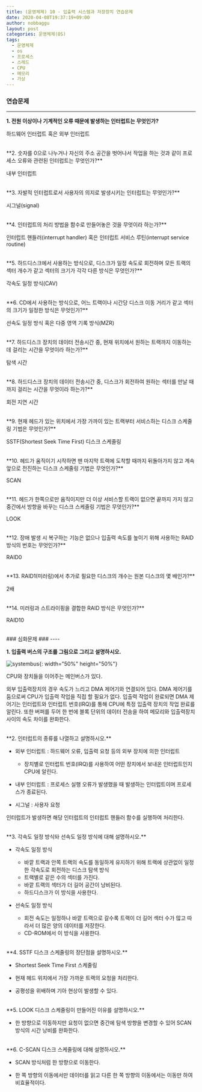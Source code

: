 ```yaml
---
title: (운영체제) 10 - 입출력 시스템과 저장장치 연습문제
date: 2020-04-08T19:37:19+09:00
author: nobbaggu
layout: post
categories: 운영체제(OS)
tags:
  - 운영체제
  - os
  - 프로세스
  - 스레드
  - CPU
  - 메모리
  - 가상
---
```


### 연습문제 ###
----

**1. 전원 이상이나 기계적인 오류 때문에 발생하는 인터럽트는 무엇인가?**

하드웨어 인터럽트 혹은 외부 인터럽트

<br>
**2. 숫자를 0으로 나누거나 자신의 주소 공간을 벗어나서 작업을 하는 것과 같이 프로세스 오류와 관련된 인터럽트는 무엇인가?**

내부 인터럽트

<br>
**3. 자발적 인터럽트로서 사용자의 의지로 발생시키는 인터럽트는 무엇인가?**

시그널(signal)

<br>
**4. 인터럽트의 처리 방법을 함수로 만들어놓은 것을 무엇이라 하는가?**

인터럽트 핸들러(interrupt handler) 혹은 인터럽트 서비스 루틴(interrupt service routine)

<br>
**5. 하드디스크에서 사용하는 방식으로, 디스크가 일정 속도로 회전하며 모든 트랙의 섹터 개수가 같고 섹터의 크기가 각각 다른 방식은 무엇인가?**

각속도 일정 방식(CAV)

<br>
**6. CD에서 사용하는 방식으로, 어느 트랙이나 시간당 디스크 이동 거리가 같고 섹터의 크기가 일정한 방식은 무엇인가?**

선속도 일정 방식 혹은 다중 영역 기록 방식(MZR)

<br>
**7. 하드디스크 장치의 데이터 전송시간 중, 현재 위치에서 원하는 트랙까지 이동하는데 걸리는 시간을 무엇이라 하는가?**

탐색 시간

<br>
**8. 하드디스크 장치의 데이터 전송시간 중, 디스크가 회전하여 원하는 섹터를 만날 때까지 걸리는 시간을 무엇이라 하는가?**

회전 지연 시간

<br>
**9. 현재 헤드가 있는 위치에서 가장 가까이 있는 트랙부터 서비스하는 디스크 스케줄링 기법은 무엇인가?**

SSTF(Shortest Seek Time First) 디스크 스케줄링

<br>
**10. 헤드가 움직이기 시작하면 맨 마지막 트랙에 도착할 때까지 뒤돌아가지 않고 계속 앞으로 전진하는 디스크 스케줄링 기법은 무엇인가?**

SCAN

<br>
**11. 헤드가 한쪽으로만 움직이지만 더 이상 서비스할 트랙이 없으면 끝까지 가지 않고 중간에서 방향을 바꾸는 디스크 스케줄링 기법은 무엇인가?**

LOOK

<br>
**12. 장애 발생 시 복구하는 기능은 없으나 입출력 속도를 높이기 위해 사용하는 RAID 방식의 번호는 무엇인가?**

RAID0

<br>
**13. RAID1(미러링)에서 추가로 필요한 디스크의 개수는 원본 디스크의 몇 배인가?**

2배

<br>
**14. 미러링과 스트라이핑을 결합한 RAID 방식은 무엇인가?**

RAID10

<br>
### 심화문제 ###
----

**1. 입출력 버스의 구조를 그림으로 그리고 설명하시오.**

![systembus](https://nobbaggu.github.io/images/operating_systems/10/systembus.png){: width="50%" height="50%"}

CPU와 장치들을 이어주는 메인버스가 있다.

외부 입출력장치의 경우 속도가 느리고 DMA 제어기와 연결되어 있다. DMA 제어기를 둠으로써 CPU가 입출력 작업을 직접 할 필요가 없다. 입출력 작업이 완료되면 DMA 제어기는 인터럽트와 인터럽트 번호(IRQ)를 통해 CPU에 특정 입출력 장치의 작업 완료를 알린다. 또한 버퍼를 두어 한 번에 블록 단위의 데이터 전송을 하여 메모리와 입출력장치 사이의 속도 차이를 완화한다.

<br>
**2. 인터럽트의 종류를 나열하고 설명하시오.**

+ 외부 인터럽트 : 하드웨어 오류, 입출력 요청 등의 외부 장치에 의한 인터럽트
	+ 장치별로 인터럽트 번호(IRQ)를 사용하여 어떤 장치에서 보내온 인터럽트인지 CPU에 알린다.

+ 내부 인터럽트 : 프로세스 실행 오류가 발생했을 때 발생하는 인터럽트이며 프로세스가 종료된다.

+ 시그널 : 사용자 요청

인터럽트가 발생하면 해당 인터럽트의 인터럽트 핸들러 함수를 실행하여 처리한다.

<br>
**3. 각속도 일정 방식돠 선속도 일정 방식에 대해 설명하시오.**

+ 각속도 일정 방식
	+ 바깥 트랙과 안쪽 트랙의 속도를 동일하게 유지하기 위해 트랙에 상관없이 일정한 각속도로 회전하는 디스크 탐색 방식
	+ 트랙별로 같은 수의 섹터를 가진다.
	+ 바깥 트랙의 섹터가 더 길어 공간이 낭비된다.
	+ 하드디스크가 이 방식을 사용한다.

+ 선속도 일정 방식
	+ 회전 속도는 일정하나 바깥 트랙으로 갈수록 트랙이 더 길어 섹터 수가 많고 따라서 더 많은 양의 데이터를 저장한다.
	+ CD-ROM에서 이 방식을 사용한다.

<br>
**4. SSTF 디스크 스케줄링의 장단점을 설명하시오.**

+ Shortest Seek Time First 스케줄링

+ 현재 헤드 위치에서 가장 가까운 트랙의 요청을 처리한다.

+ 공평성을 위배하며 기아 현상이 발생할 수 있다.

<br>
**5. LOOK 디스크 스케줄링이 만들어진 이유를 설명하시오.**

+ 한 방향으로 이동하지만 요청이 없으면 중간에 탐색 방향을 변경할 수 있어 SCAN 방식의 시간 낭비를 완화한다.

<br>
**6. C-SCAN 디스크 스케줄링에 대해 설명하시오.**

+ SCAN 방식처럼 한 방향으로 이동한다.

+ 한 쪽 방향의 이동에서만 데이터를 읽고 다른 한 쪽 방향의 이동에서는 이동만 하여 비효율적이다.
